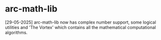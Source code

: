 # arc-math-lib

[29-05-2025] arc-math-lib now has complex number support, some logical utilities and 'The Vortex' which contains all the mathematical computational algorithms.
